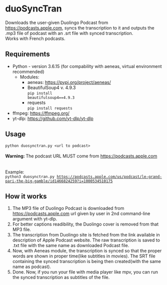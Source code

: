 # duoSyncTran
Downloads the user-given Duolingo Podcast from https://podcasts.apple.com, syncs the transcription to it and outputs the .mp3 file of podcast with an .srt file with synced transcription.
<br>Works with French podcasts.

## Requirements
* Python - version 3.6.15 (for compability with aeneas, virtual environment recommended)
  * Modules:
    * aeneas: https://pypi.org/project/aeneas/
    * BeautifulSoup4 v. 4.9.3<br>
      <code>pip install beautifulsoup4==4.9.3</code>
    * requests
      <br> <code>pip install requests</code>
* ffmpeg: https://ffmpeg.org/
* yt-dlp: https://github.com/yt-dlp/yt-dlp

## Usage
<code>python duosynctran.py \<url to podcast\></code>
<br><br><b>Warning: </b>The podcast URL MUST come from https://podcasts.apple.com
<br><br><br>Example:<br>
<code>python3 duosynctran.py https://podcasts.apple.com/us/podcast/le-grand-pari-the-big-gamble/id1466824259?i=1000534510175</code>
<br>
## How it works
1. The MP3 file of Duolingo Podcast is downloaded from https://podcasts.apple.com url given by user in 2nd command-line argument with yt-dlp.
2. For better captions readibility, the Duolingo cover is removed from that MP3 file.
3. The transcription from Duolingo site is fetched from the link available in description of Apple Podcast website. The raw transcription is saved to .txt file with the same name as downloaded Podcast file.
4. Now, with Aeneas module, the transcription is synced so that the proper words are shown in proper time(like subtitles in movies). The SRT file containing the synced transcription is being then created(with the same name as podcast).
5. Done. Now, if you run your file with media player like mpv, you can run the synced transcription as subtitles of the file.
